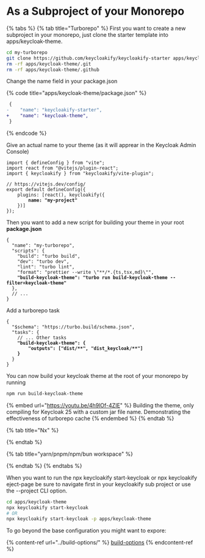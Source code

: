 # As a Subproject of your Monorepo

{% tabs %}
{% tab title="Turborepo" %}
First you want to create a new subproject in your monorepo, just clone the starter template into apps/keycloak-theme.

```bash
cd my-turborepo
git clone https://github.com/keycloakify/keycloakify-starter apps/keycloak-theme
rm -rf apps/keycloak-theme/.git
rm -rf apps/keycloak-theme/.github
```

Change the name field in your package.json

{% code title="apps/keycloak-theme/package.json" %}
```diff
 {
-    "name": "keycloakify-starter",
+    "name": "keycloak-theme",
 }
```
{% endcode %}

Give an actual name to your theme (as it will apprear in the Keycloak Admin Console)

<pre class="language-typescript" data-title="apps/keycloak-theme/vite.config.ts"><code class="lang-typescript">import { defineConfig } from "vite";
import react from "@vitejs/plugin-react";
import { keycloakify } from "keycloakify/vite-plugin";

// https://vitejs.dev/config/
export default defineConfig({
    plugins: [react(), keycloakify({
<strong>        name: "my-project"
</strong>    })]
});
</code></pre>

Then you want to add a new script for building your theme in your root **package.json**

<pre class="language-json" data-title="package.json"><code class="lang-json">{
  "name": "my-turborepo",
  "scripts": {
    "build": "turbo build",
    "dev": "turbo dev",
    "lint": "turbo lint",
    "format": "prettier --write \"**/*.{ts,tsx,md}\"",
<strong>    "build-keycloak-theme": "turbo run build-keycloak-theme --filter=keycloak-theme"
</strong>  },
  // ...
}
</code></pre>

Add a turborepo task

<pre class="language-json" data-title="turbo.json"><code class="lang-json">{
  "$schema": "https://turbo.build/schema.json",
  "tasks": {
    // ... Other tasks
<strong>    "build-keycloak-theme": {
</strong><strong>        "outputs": ["dist/**", "dist_keycloak/**"]
</strong><strong>    }
</strong>  }
}
</code></pre>

You can now build your keycloak theme at the root of your monorepo by running

```bash
npm run build-keycloak-theme
```

{% embed url="https://youtu.be/4h9lOf-4ZIE" %}
Building the theme, only compiling for Keycloak 25 with a custom jar file name. Demonstrating the effectiveness of turborepo cache
{% endembed %}
{% endtab %}

{% tab title="Nx" %}

{% endtab %}

{% tab title="yarn/pnpm/npm/bun workspace" %}

{% endtab %}
{% endtabs %}



When you want to run the npx keycloakify start-keycloak or npx keycloakify eject-page be sure to navigate first in your keycloakify sub project or use the --project CLI option. &#x20;

```bash
cd apps/keycloak-theme
npx keycloakify start-keycloak
# OR
npx keycloakify start-keycloak -p apps/keycloak-theme
```

To go beyond the base configuration you might want to expore: &#x20;

{% content-ref url="../build-options/" %}
[build-options](../build-options/)
{% endcontent-ref %}
